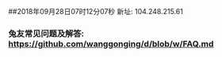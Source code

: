 ##2018年09月28日07时12分07秒 新址: 104.248.215.61
### 兔友常见问题及解答: https://github.com/wanggonging/d/blob/w/FAQ.md
